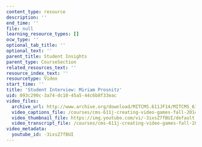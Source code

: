 ```yaml
---
content_type: resource
description: ''
end_time: ''
file: null
learning_resource_types: []
ocw_type: ''
optional_tab_title: ''
optional_text: ''
parent_title: Student Insights
parent_type: CourseSection
related_resources_text: ''
resource_index_text: ''
resourcetype: Video
start_time: ''
title: 'Student Interview: Miriam Prosnitz'
uid: 093c290c-3a74-dc10-45a5-44c6b8f33eac
video_files:
  archive_url: http://www.archive.org/download/MITCMS.611JF14/MITCMS_611JF14_Miriam_Proznitz_300k.mp4
  video_captions_file: /courses/cms-611j-creating-video-games-fall-2014/798af0910bed590ba8b60b835393d566_-3ixsZ7fBUI.vtt
  video_thumbnail_file: https://img.youtube.com/vi/-3ixsZ7fBUI/default.jpg
  video_transcript_file: /courses/cms-611j-creating-video-games-fall-2014/222452008328419681244b6dfdbbd2eb_-3ixsZ7fBUI.pdf
video_metadata:
  youtube_id: -3ixsZ7fBUI
---
```

